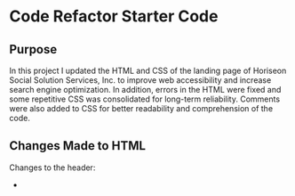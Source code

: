 # Code Refactor Starter Code

## Purpose

In this project I updated the HTML and CSS of the landing page of Horiseon Social Solution Services, Inc. to improve web accessibility and increase search engine optimization. In addition, errors in the HTML were fixed and some repetitive CSS was consolidated for long-term reliability. Comments were also added to CSS for better readability and comprehension of the code.    

## Changes Made to HTML

Changes to the header:

* <title> was made more precise in describing website. 

Changes to the body:

* Added an anchor to logo.
* Changed <div class="header"> to <header>.
* Added alt text to images.
* Added missing id to search-engine-optimization.
* Changed <div class="footer"> to <footer>.

## Changes Made to CSS

* Added comments.
* Changed appropriate header and footer element tags.
* Deleted repeated code and consolidated under parent HTML class.

https://mrxanthic.github.io/challenge-one/

![Screenshot](https://github.com/mrxanthic/challenge-one/blob/4536c6bf33ddc8e57dd82bdb10f3e43d6f66d9a2/assets/images/Screenshot.png)
  
  # asdf

  ## Description
  asd

  ## Table of Contents
  - [Installation](#installation)
  - [Usage](#usage)
  - [Contributing](#contributing)
  - [Tests](#tests)
  - [License](#license)
  - [Questions](#questions)

  ## Installation
  asd

  ## Usage 
  asd

  ## Contributing
  asd

  ## Tests
  asd

  ## License
  MIT,Mozilla Public License,Apache,GNU GPLv3,None

  ## Questions
  You can find my GitHub profile at www.github.com/mrxant
  If you have any additional questions, you can reach me at asdasd.com

